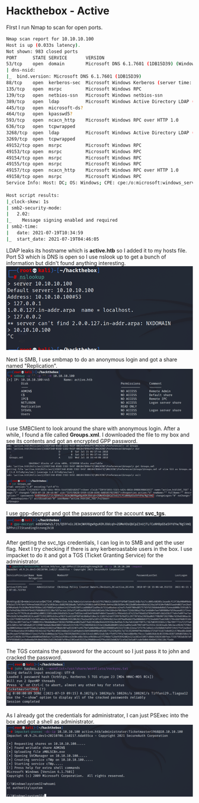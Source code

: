 # Hackthebox - Active

FIrst I run Nmap to scan for open ports.
```bash
Nmap scan report for 10.10.10.100
Host is up (0.033s latency).
Not shown: 983 closed ports
PORT      STATE SERVICE       VERSION
53/tcp    open  domain        Microsoft DNS 6.1.7601 (1DB15D39) (Windows Server 2008 R2 SP1)
| dns-nsid: 
|_  bind.version: Microsoft DNS 6.1.7601 (1DB15D39)
88/tcp    open  kerberos-sec  Microsoft Windows Kerberos (server time: 2021-07-19 10:33:59Z)
135/tcp   open  msrpc         Microsoft Windows RPC
139/tcp   open  netbios-ssn   Microsoft Windows netbios-ssn
389/tcp   open  ldap          Microsoft Windows Active Directory LDAP (Domain: active.htb, Site: Default-First-Site-Name)
445/tcp   open  microsoft-ds?
464/tcp   open  kpasswd5?
593/tcp   open  ncacn_http    Microsoft Windows RPC over HTTP 1.0
636/tcp   open  tcpwrapped
3268/tcp  open  ldap          Microsoft Windows Active Directory LDAP (Domain: active.htb, Site: Default-First-Site-Name)
3269/tcp  open  tcpwrapped
49152/tcp open  msrpc         Microsoft Windows RPC
49153/tcp open  msrpc         Microsoft Windows RPC
49154/tcp open  msrpc         Microsoft Windows RPC
49155/tcp open  msrpc         Microsoft Windows RPC
49157/tcp open  ncacn_http    Microsoft Windows RPC over HTTP 1.0
49158/tcp open  msrpc         Microsoft Windows RPC
Service Info: Host: DC; OS: Windows; CPE: cpe:/o:microsoft:windows_server_2008:r2:sp1, cpe:/o:microsoft:windows

Host script results:
|_clock-skew: 1s
| smb2-security-mode: 
|   2.02: 
|_    Message signing enabled and required
| smb2-time: 
|   date: 2021-07-19T10:34:59
|_  start_date: 2021-07-19T04:46:05
```

LDAP leaks its hostname which is **active.htb** so I added it to my hosts file. Port 53 which is DNS is open so I use nslook up to get a bunch of information but didn't found anything interesting.
![](nslookup.png)

Next is SMB, I use smbmap to do an anonymous login and got a share named "Replication".
![](smbmap.png)

I use SMBClient to look around the share with anonymous login. After a while, I found a file called **Groups.xml**. I downloaded the file to my box and see its contents  and got an encrypted GPP password.
![](donlot.png)

I use gpp-decrypt and got the password for the account **svc_tgs**.
![](gppdekrip.png)

After getting the svc_tgs credentials, I can log in to SMB and get the user flag. Next I try checking if there is any kerberoastable users in the box. I use impacket to do it and got a TGS (Ticket Granting Service) for the administrator.
![](tgs.png)

The TGS contains the password for the account so I just pass it to john and cracked the password.
![](john.png)

As I already got the credentials for administrator, I can just PSExec into the box and got a shell as administrator.
![](rooted.png)
